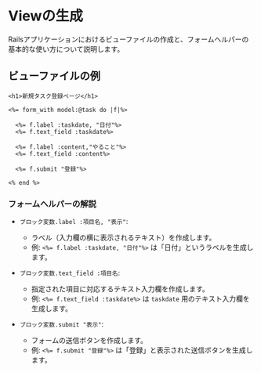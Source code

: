 # Viewの生成

Railsアプリケーションにおけるビューファイルの作成と、フォームヘルパーの基本的な使い方について説明します。

## ビューファイルの例

```erb
<h1>新規タスク登録ページ</h1>

<%= form_with model:@task do |f|%>

  <%= f.label :taskdate, "日付"%>
  <%= f.text_field :taskdate%>

  <%= f.label :content,"やること"%>
  <%= f.text_field :content%>

  <%= f.submit "登録"%>

<% end %>
```

### フォームヘルパーの解説

- `ブロック変数.label :項目名, "表示"`:
  - ラベル（入力欄の横に表示されるテキスト）を作成します。
  - 例: `<%= f.label :taskdate, "日付"%>` は「日付」というラベルを生成します。

- `ブロック変数.text_field :項目名`:
  - 指定された項目に対応するテキスト入力欄を作成します。
  - 例: `<%= f.text_field :taskdate%>` は `taskdate` 用のテキスト入力欄を生成します。

- `ブロック変数.submit "表示"`:
  - フォームの送信ボタンを作成します。
  - 例: `<%= f.submit "登録"%>` は「登録」と表示された送信ボタンを生成します。